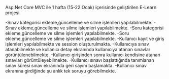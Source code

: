 Asp.Net Core MVC ile 1 hafta (15-22 Ocak) içerisinde geliştirilen E-Learn projesi.

-Sınav kategorisi ekleme,güncelleme ve silme işlemleri yapılabilmekte.
-Sınav ekleme,güncelleme ve silme işlemleri yapılabilmekte.
-Soru kategorisi ekleme,güncelleme ve silme işlemleri yapılabilmekte.
-Soru ekleme,güncelleme ve silme işlemleri yapılabilmekte.
-Kullanıcı kayıt ve giriş işlemleri yapılabilmekte ve session oluşturulmakta.
-Kullanıcıya sınav atanabilmekte ve kullanıcı detay ekranında kullanıcıya atanan sınavlar görüntülenebilmekte.
-Kullanıcı girişinden sonra kullanıcı kendisine atanan sınavları görüntüleyebilmekte.
-Kullanıcı sınavı başlattığında tanımlanan sınav süresi sınav ekranında geri sayım başlamakta.
-Kullanıcı sınav ekranına girdiğinde şu anlık tek soruyu görebilmekte.
